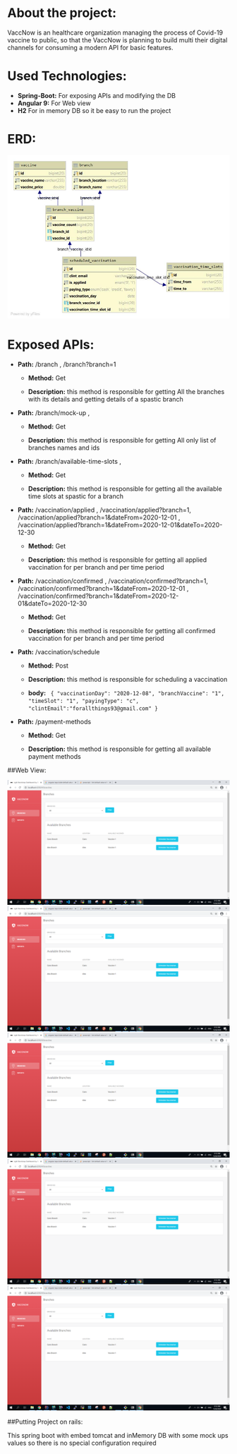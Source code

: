 # About the project:
VaccNow is an healthcare organization managing the process of Covid-19 vaccine to public,
so that the VaccNow is planning to build multi their digital channels for consuming a modern API for basic features. 
# Used Technologies: 
- **Spring-Boot:** For exposing APIs and modifying the DB 
- **Angular 9:** For Web view
- **H2** For in memory DB so it be easy to run the project 

# ERD: 
![Alt text](ERD.jpg?raw=true "ERD")

# Exposed APIs: 
- **Path:** /branch , /branch?branch=1

    - **Method:** Get 

    - **Description:** this method is responsible for getting All the branches with its details 
    and getting details of a spastic branch 
    
- **Path:** /branch/mock-up ,

    - **Method:** Get 

    - **Description:** this method is responsible for getting All only list of branches names and ids 
- **Path:** /branch/available-time-slots ,
 
     - **Method:** Get 
 
     - **Description:** this method is responsible for getting all the available time slots 
     at spastic for a branch  
     
- **Path:** /vaccination/applied , /vaccination/applied?branch=1, /vaccination/applied?branch=1&dateFrom=2020-12-01
 , /vaccination/applied?branch=1&dateFrom=2020-12-01&dateTo=2020-12-30
 
     - **Method:** Get 
 
     - **Description:** this method is responsible for getting all applied vaccination 
     for per branch and  per time period
- **Path:** /vaccination/confirmed , /vaccination/confirmed?branch=1, /vaccination/confirmed?branch=1&dateFrom=2020-12-01
                                      , /vaccination/confirmed?branch=1&dateFrom=2020-12-01&dateTo=2020-12-30
 
     - **Method:** Get 
 
     - **Description:** this method is responsible for getting all confirmed vaccination 
     for per branch and  per time period

- **Path:** /vaccination/schedule 

     - **Method:** Post 
 
     - **Description:** this method is responsible for scheduling a vaccination
     
     - **body:** ``` {
                         "vaccinationDay": "2020-12-08",
                         "branchVaccine": "1",
                         "timeSlot": "1",
                         "payingType": "c",
                         "clintEmail":"forallthings93@gmail.com"
                     }``` 


- **Path:** /payment-methods 

     - **Method:** Get 
 
     - **Description:** this method is responsible for getting all available payment methods

##Web View:

![Alt text](webViewScreenShoots/1.png?raw=true "1")
![Alt text](webViewScreenShoots/1.png?raw=true "2")
![Alt text](webViewScreenShoots/1.png?raw=true "3")
![Alt text](webViewScreenShoots/1.png?raw=true "4")
![Alt text](webViewScreenShoots/1.png?raw=true "5")

##Putting Project on rails:

This spring boot with embed tomcat and inMemory DB with some mock ups values so there is no special configuration required  
